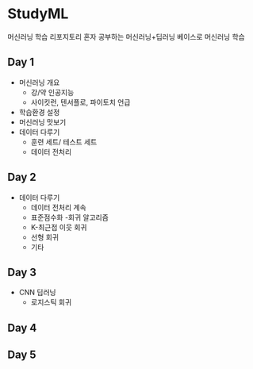 # StudyML
머신러닝 학습 리포지토리
혼자 공부하는 머신러닝+딥러닝 베이스로 머신러닝 학습

## Day 1
- 머신러닝 개요
  - 강/약 인공지능
  - 사이킷런, 텐서플로, 파이토치 언급
- 학습환경 설정
- 머신러닝 맛보기
- 데이터 다루기
  - 훈련 세트/ 테스트 세트
  - 데이터 전처리

## Day 2
- 데이터 다루기
  - 데이터 전처리 계속
  - 표준점수화
-회귀 알고리즘
  - K-최근접 이웃 회귀
  - 선형 회귀
  - 기타

## Day 3
- CNN 딥러닝
  - 로지스틱 회귀
## Day 4

## Day 5
